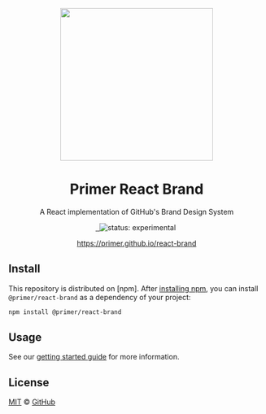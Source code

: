<p align="center">
  <img width="300px" src="https://user-images.githubusercontent.com/4608155/127241386-f11da52d-00d9-4366-b01c-6f4c1ebcf7f2.png">
</p>

<h1 align="center">Primer React Brand</h1>

<p align="center">A React implementation of GitHub's Brand Design System</p>

<p align="center">
  <a aria-label="npm package" href="https://www.npmjs.com/package/@primer/react-brand">
    <img alt="" src="https://img.shields.io/npm/v/@primer/react-brand.svg">
  </a>
  <a aria-label="build status" href="https://github.com/primer/react-brand/actions/workflows/ci.yml">
    <img alt="" src="https://github.com/primer/react-brand/actions/workflows/ci.yml/badge.svg">
  </a>
  <img src="https://img.shields.io/badge/status-experimental-red" alt="status: experimental">
  <a aria-label="license" href="https://github.com/primer/react-brand/blob/main/LICENSE">
    <img src="https://img.shields.io/github/license/primer/react-brand.svg" alt="">
  </a>
</p>

<p align="center">
    <a href="https://primer.github.io/react-brand/" target="_blank">https://primer.github.io/react-brand</a>
</p>

## Install

This repository is distributed on [npm]. After [installing npm](https://docs.npmjs.com/downloading-and-installing-node-js-and-npm), you can install `@primer/react-brand` as a dependency of your project:

```sh
npm install @primer/react-brand
```

## Usage

See our [getting started guide](https://primer.github.io/react-brand/getting-started) for more information.

## License

[MIT](./LICENSE) &copy; [GitHub](https://github.com/)

